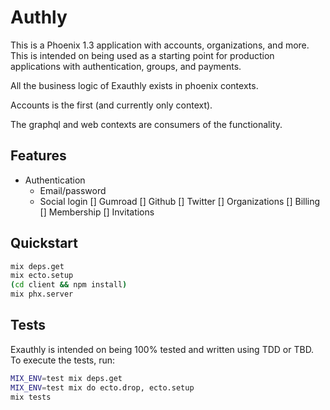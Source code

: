 # Authly

This is a Phoenix 1.3 application with accounts, organizations, and more. This is intended on being used as a starting point for production applications with authentication, groups, and payments.

All the business logic of Exauthly exists in phoenix contexts.

Accounts is the first (and currently only context).

The graphql and web contexts are consumers of the functionality.

## Features

* Authentication
  * Email/password
  * Social login
    [] Gumroad
    [] Github
    [] Twitter
  [] Organizations
  [] Billing
  [] Membership
    [] Invitations

## Quickstart

```bash
mix deps.get
mix ecto.setup
(cd client && npm install)
mix phx.server
```

## Tests

Exauthly is intended on being 100% tested and written using TDD or TBD. To execute the tests, run:

```bash
MIX_ENV=test mix deps.get
MIX_ENV=test mix do ecto.drop, ecto.setup
mix tests
```

